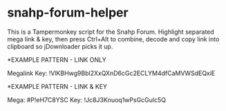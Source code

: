 # snahp-forum-helper
This is a Tampermonkey script for the Snahp Forum.  Highlight separated mega link & key, then press Ctrl+Alt to combine, decode and copy link into clipboard so jDownloader picks it up.

*EXAMPLE PATTERN - LINK ONLY

Megalink Key: !VlKBHwg9Bbl2XxQXnD6cGc2ECLYM4dfCaMVWSdEQxiE

*EXAMPLE PATTERN - LINK & KEY

Mega: #P!eH7C8YSC
Key: !Jc8J3Knuoq1wPsGcGulc5Q
